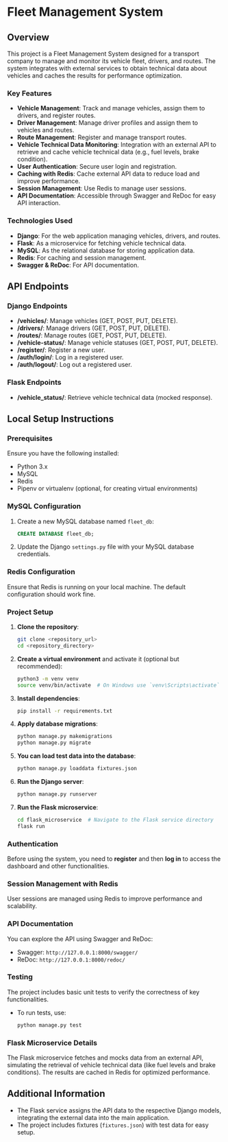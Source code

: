 # Fleet Management System

## Overview

This project is a Fleet Management System designed for a transport company to manage and monitor its vehicle fleet, drivers, and routes. The system integrates with external services to obtain technical data about vehicles and caches the results for performance optimization.

### Key Features

- **Vehicle Management**: Track and manage vehicles, assign them to drivers, and register routes.
- **Driver Management**: Manage driver profiles and assign them to vehicles and routes.
- **Route Management**: Register and manage transport routes.
- **Vehicle Technical Data Monitoring**: Integration with an external API to retrieve and cache vehicle technical data (e.g., fuel levels, brake condition).
- **User Authentication**: Secure user login and registration.
- **Caching with Redis**: Cache external API data to reduce load and improve performance.
- **Session Management**: Use Redis to manage user sessions.
- **API Documentation**: Accessible through Swagger and ReDoc for easy API interaction.

### Technologies Used

- **Django**: For the web application managing vehicles, drivers, and routes.
- **Flask**: As a microservice for fetching vehicle technical data.
- **MySQL**: As the relational database for storing application data.
- **Redis**: For caching and session management.
- **Swagger & ReDoc**: For API documentation.

## API Endpoints

### Django Endpoints

- **/vehicles/**: Manage vehicles (GET, POST, PUT, DELETE).
- **/drivers/**: Manage drivers (GET, POST, PUT, DELETE).
- **/routes/**: Manage routes (GET, POST, PUT, DELETE).
- **/vehicle-status/**: Manage vehicle statuses (GET, POST, PUT, DELETE).
- **/register/**: Register a new user.
- **/auth/login/**: Log in a registered user.
- **/auth/logout/**: Log out a registered user.

### Flask Endpoints

- **/vehicle_status/**: Retrieve vehicle technical data (mocked response).

## Local Setup Instructions

### Prerequisites

Ensure you have the following installed:

- Python 3.x
- MySQL
- Redis
- Pipenv or virtualenv (optional, for creating virtual environments)

### MySQL Configuration

1. Create a new MySQL database named `fleet_db`:

    ```sql
    CREATE DATABASE fleet_db;
    ```

2. Update the Django `settings.py` file with your MySQL database credentials.

### Redis Configuration

Ensure that Redis is running on your local machine. The default configuration should work fine.

### Project Setup

1. **Clone the repository**:

    ```bash
    git clone <repository_url>
    cd <repository_directory>
    ```

2. **Create a virtual environment** and activate it (optional but recommended):

    ```bash
    python3 -m venv venv
    source venv/bin/activate  # On Windows use `venv\Scripts\activate`
    ```

3. **Install dependencies**:

    ```bash
    pip install -r requirements.txt
    ```

4. **Apply database migrations**:

    ```bash
    python manage.py makemigrations
    python manage.py migrate
    ```

5. **You can load test data into the database**:

    ```bash
    python manage.py loaddata fixtures.json
    ```

6. **Run the Django server**:

    ```bash
    python manage.py runserver
    ```

7. **Run the Flask microservice**:

    ```bash
    cd flask_microservice  # Navigate to the Flask service directory
    flask run
    ```

### Authentication

Before using the system, you need to **register** and then **log in** to access the dashboard and other functionalities.

### Session Management with Redis

User sessions are managed using Redis to improve performance and scalability.

### API Documentation

You can explore the API using Swagger and ReDoc:

- Swagger: `http://127.0.0.1:8000/swagger/`
- ReDoc: `http://127.0.0.1:8000/redoc/`

### Testing

The project includes basic unit tests to verify the correctness of key functionalities.

- To run tests, use:

    ```bash
    python manage.py test
    ```

### Flask Microservice Details

The Flask microservice fetches and mocks data from an external API, simulating the retrieval of vehicle technical data (like fuel levels and brake conditions). The results are cached in Redis for optimized performance.

## Additional Information

- The Flask service assigns the API data to the respective Django models, integrating the external data into the main application.
- The project includes fixtures (`fixtures.json`) with test data for easy setup.

